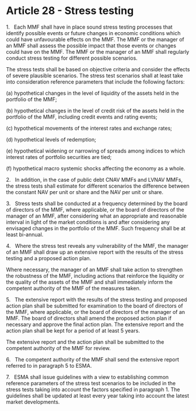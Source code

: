 # Article 28 - Stress testing


1.   Each MMF shall have in place sound stress testing processes that identify possible events or future changes in economic conditions which could have unfavourable effects on the MMF. The MMF or the manager of an MMF shall assess the possible impact that those events or changes could have on the MMF. The MMF or the manager of an MMF shall regularly conduct stress testing for different possible scenarios.

The stress tests shall be based on objective criteria and consider the effects of severe plausible scenarios. The stress test scenarios shall at least take into consideration reference parameters that include the following factors:

(a) hypothetical changes in the level of liquidity of the assets held in the portfolio of the MMF;

(b) hypothetical changes in the level of credit risk of the assets held in the portfolio of the MMF, including credit events and rating events;

(c) hypothetical movements of the interest rates and exchange rates;

(d) hypothetical levels of redemption;

(e) hypothetical widening or narrowing of spreads among indices to which interest rates of portfolio securities are tied;

(f) hypothetical macro systemic shocks affecting the economy as a whole.

2.   In addition, in the case of public debt CNAV MMFs and LVNAV MMFs, the stress tests shall estimate for different scenarios the difference between the constant NAV per unit or share and the NAV per unit or share.

3.   Stress tests shall be conducted at a frequency determined by the board of directors of the MMF, where applicable, or the board of directors of the manager of an MMF, after considering what an appropriate and reasonable interval in light of the market conditions is and after considering any envisaged changes in the portfolio of the MMF. Such frequency shall be at least bi-annual.

4.   Where the stress test reveals any vulnerability of the MMF, the manager of an MMF shall draw up an extensive report with the results of the stress testing and a proposed action plan.

Where necessary, the manager of an MMF shall take action to strengthen the robustness of the MMF, including actions that reinforce the liquidity or the quality of the assets of the MMF and shall immediately inform the competent authority of the MMF of the measures taken.

5.   The extensive report with the results of the stress testing and proposed action plan shall be submitted for examination to the board of directors of the MMF, where applicable, or the board of directors of the manager of an MMF. The board of directors shall amend the proposed action plan if necessary and approve the final action plan. The extensive report and the action plan shall be kept for a period of at least 5 years.

The extensive report and the action plan shall be submitted to the competent authority of the MMF for review.

6.   The competent authority of the MMF shall send the extensive report referred to in paragraph 5 to ESMA.

7.   ESMA shall issue guidelines with a view to establishing common reference parameters of the stress test scenarios to be included in the stress tests taking into account the factors specified in paragraph 1. The guidelines shall be updated at least every year taking into account the latest market developments.
